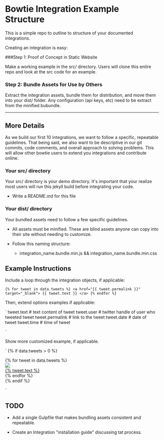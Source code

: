 Bowtie Integration Example Structure
===

This is a simple repo to outline to structure of your documented integrations.

Creating an integration is easy:

###Step 1: Proof of Concept in Static Website

Make a working example in the src/ directory. Users will clone this entire repo and look at the src code for an example.

### Step 2: Bundle Assets for Use by Others

Extract the integration assets, bundle them for distribution, and move them into your dist/ folder. Any configuration (api keys, etc) need to be extract from the minified bubundle.

---

More Details
---

As we build our first 10 integrations, we want to follow a specific, repeatable guidelines. That being said, we also want to be descriptive in our git commits, code comments, and overall approach to solving problems. This will allow other bowtie users to extend you integrations and contribute online.


### Your src/ directory

Your src/ directory is your demo directory. It's important that your realize most users will run this jekyll build before integrating your code.

* Write a README.md for this file


### Your dist/ directory

Your bundled assets need to follow a few specific guidelines.

* All assets must be minified. These are blind assets anyone can copy into their site without needing to customize.

* Follow this naming structure:
  * integration_name.bundle.min.js && integration_name.bundle.min.css


Example Instructions
---

Include a loop through the integration objects, if applicable:

`
{% for tweet in data.tweets %}
<a href="{{ tweet.permalink }}" target="_blank">
{{ tweet.text }}
</a>
{% endfor %}
`

Then, extend options examples if applicable:

`
tweet.text # text content of tweet
tweet.user # twitter handle of user who tweeted tweet
tweet.permalink # link to the tweet
tweet.date # date of tweet
tweet.time # time of tweet

`

Show more customized example, if applicable.

`
{% if data.tweets > 0 %}
<div id="tweetScroller">
{% for tweet in data.tweets %}
<div class="tweet_holder">
<div class="avatar pull-left">
<a href="https://twitter.com/{{ tweet.user }}" target="_blank">
<img src="{{ tweet.user.avatar }}">
</div>
<div class="content">
<a href="{% tweet.permalink %}" target="_blank">
{% tweet.text %}
</a>
</div>
</div>
{% endfor %}
</div>
{% endif %}

`


TODO
---

* Add a single Gulpfile that makes bundling assets consistent and repeatable.

* Create an Integration "installation guide" discussing tat process.


